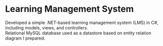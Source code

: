# Learning Management System
Developed a simple .NET-based learning management system (LMS) in C#, including models, views, and controllers.<br />
Relational MySQL database used as a datastore based on entity relation diagram I prepared.<br />
